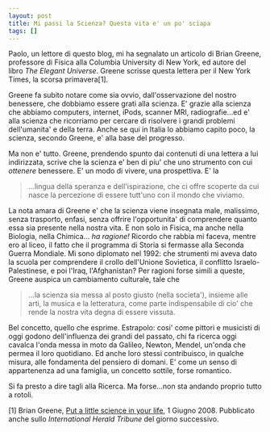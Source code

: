 ```yaml
---
layout: post
title: Mi passi la Scienza? Questa vita e' un po' sciapa
tags: []
---
```


Paolo, un lettore di questo blog, mi ha segnalato un articolo di Brian Greene, professore di Fisica alla Columbia University di New York, ed autore del libro *The Elegant Universe*. Greene scrisse questa lettera per il New York Times, la scorsa primavera[1].

Greene fa subito notare come sia ovvio, dall'osservazione del nostro benessere, che dobbiamo essere grati alla scienza. E' grazie alla scienza che abbiamo computers, internet, iPods, scanner MRI, radiografie...ed e' alla scienza che ricorriamo per cercare di risolvere i grandi problemi dell'umanita' e della terra. Anche se qui in Italia lo abbiamo capito poco, la scienza, secondo Greene, e' alla base del progresso.

Ma non e' tutto. Greene, prendendo spunto dai contenuti di una lettera a lui indirizzata, scrive che la scienza e' ben di piu' che uno strumento con cui *ottenere* benessere. E' un modo di vivere, una prospettiva. E' la

> ...lingua della speranza e dell'ispirazione, che ci offre scoperte da cui nasce la percezione di essere tutt'uno con il mondo che viviamo.

La nota amara di Greene e' che la scienza viene insegnata male, malissimo, senza trasporto, enfasi, senza offrire l'opportunita' di comprendere quanto essa sia presente nella nostra vita. E non solo in Fisica, ma anche nella Biologia, nella Chimica... *ha ragione!* Ricordo che rabbia mi faceva, mentre ero al liceo, il fatto che il programma di Storia si fermasse alla Seconda Guerra Mondiale. Mi sono diplomato nel 1992: che strumenti mi aveva dato la scuola per comprendere il crollo dell'Unione Sovietica, il conflitto Israelo-Palestinese, e poi l'Iraq, l'Afghanistan? Per ragioni forse simili a queste, Greene auspica un cambiamento culturale, tale che

> ...la scienza sia messa al posto giusto (nella societa'), insieme alle arti, la musica e la letteratura, come parte indispensabile di cio' che rende la nostra vita degna di essere vissuta.

Bel concetto, quello che esprime. Estrapolo: cosi' come pittori e musicisti di oggi godono dell'influenza dei grandi del passato, chi fa ricerca oggi cavalca l'onda messa in moto da Galileo, Newton, Mendel, un'onda che permea il loro quotidiano. Ed anche loro stessi contribuisco, in qualche misura, alle fondamenta del pensiero di domani. E' come un senso di appartenenza ad una famiglia, un concetto sottile, forse romantico.

Si fa presto a dire tagli alla Ricerca. Ma forse...non sta andando proprio tutto a rotoli.

[1] Brian Greene, [Put a little science in your life](http://www.nytimes.com/2008/06/01/opinion/01greene.html?_r=1&ex=1212984000&en=d1bd4cd7cfefa238&ei=5070&emc=eta1&oref=slogin), 1 Giugno 2008. Pubblicato anche sullo *International Herald Tribune* del giorno successivo.
